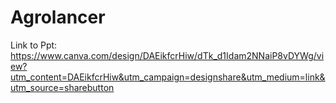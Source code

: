 # Agrolancer
Link to Ppt: https://www.canva.com/design/DAEikfcrHiw/dTk_d1Idam2NNaiP8vDYWg/view?utm_content=DAEikfcrHiw&utm_campaign=designshare&utm_medium=link&utm_source=sharebutton
